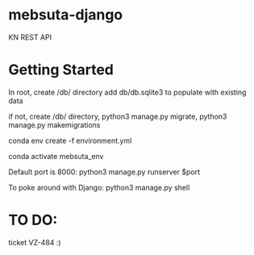 # mebsuta-django
KN REST API



# Getting Started

In root, create /db/ directory
add db/db.sqlite3 to populate with existing data

if not, create /db/ directory,
python3 manage.py migrate, python3 manage.py makemigrations


conda env create -f environment.yml 

conda activate mebsuta_env 

Default port is 8000: python3 manage.py runserver $port

To poke around with Django: python3 manage.py shell 

# TO DO:
ticket VZ-484 :)




